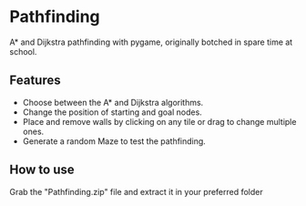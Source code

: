 # Pathfinding
A* and Dijkstra pathfinding with pygame, originally botched in spare time at school.

## Features

- Choose between the A* and Dijkstra algorithms.
- Change the position of starting and goal nodes.
- Place and remove walls by clicking on any tile or drag to change multiple ones.
- Generate a random Maze to test the pathfinding.

## How to use

Grab the "Pathfinding.zip" file and extract it in your preferred folder
